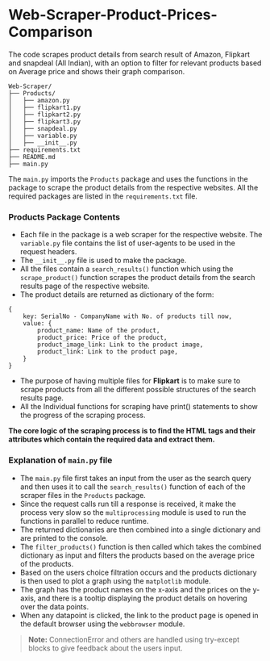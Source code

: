 # Web-Scraper-Product-Prices-Comparison
The code scrapes product details from search result of Amazon, Flipkart and snapdeal (All Indian), with an option to filter for relevant products based on Average price and shows their graph comparison.

```
Web-Scraper/
├── Products/
│   ├── amazon.py
│   ├── flipkart1.py
│   ├── flipkart2.py
│   ├── flipkart3.py
│   ├── snapdeal.py
│   ├── variable.py
│   ├── __init__.py
├── requirements.txt
├── README.md
├── main.py

```

The `main.py` imports the `Products` package and uses the functions in the package to scrape the product details from the respective websites.
All the required packages are listed in the `requirements.txt` file.

### Products Package Contents

- Each file in the package is a web scraper for the respective website.
The `variable.py` file contains the list of user-agents to be used in the request headers.
- The `__init__.py` file is used to make the package.
- All the files contain a `search_results()` function which using the `scrape_product()` function scrapes the product details from the search results page of the respective website.
- The product details are returned as dictionary of the form:

```
{
    key: SerialNo - CompanyName with No. of products till now,
    value: {
        product_name: Name of the product,
        product_price: Price of the product,
        product_image_link: Link to the product image,
        product_link: Link to the product page,
    }
}
```

- The purpose of having multiple files for **Flipkart** is to make sure to scrape products from all the different possible structures of the search results page.
- All the Individual functions for scraping have print() statements to show the progress of the scraping process.

**The core logic of the scraping process is to find the HTML tags and their attributes which contain the required data and extract them.**

### Explanation of `main.py` file

- The `main.py` file first takes an input from the user as the search query and then uses it to call the `search_results()` function of each of the scraper files in the `Products` package.
- Since the request calls run till a response is received, it make the process very slow so the `multiprocessing` module is used to run the functions in parallel to reduce runtime.
- The returned dictionaries are then combined into a single dictionary and are printed to the console.
- The `filter_products()` function is then called which takes the combined dictionary as input and filters the products based on the average price of the products.
- Based on the users choice filtration occurs and the products dictionary is then used to plot a graph using the `matplotlib` module.
- The graph has the product names on the x-axis and the prices on the y-axis, and there is a tooltip displaying the product details on hovering over the data points.
- When any datapoint is clicked, the link to the product page is opened in the default browser using the `webbrowser` module.

> **Note:** ConnectionError and others are handled using try-except blocks to give feedback about the users input.

